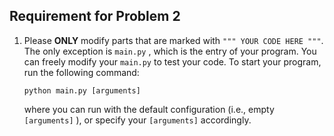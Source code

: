 ## Requirement for Problem 2

1. Please **ONLY** modify parts that are marked with ```""" YOUR CODE HERE """```. The only exception is ```main.py``` , which is the entry of your program. You can freely modify your ```main.py``` to test your code. To start your program, run the following command:

   ```shell
   python main.py [arguments]
   ```

   where you can run with the default configuration (i.e., empty ```[arguments]``` ), or specify your ```[arguments]``` accordingly.